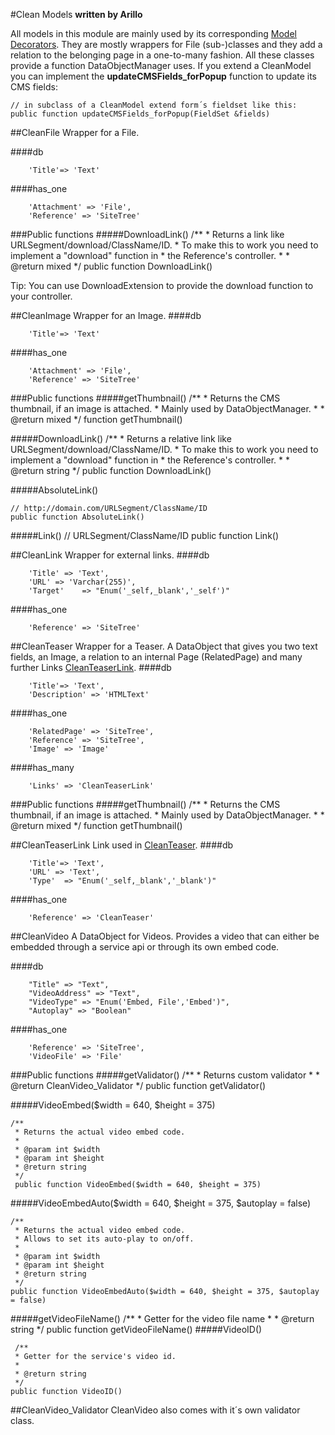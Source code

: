 #Clean Models
__written by Arillo__

All models in this module are mainly used by its corresponding [Model Decorators](Model_Decorators). They are mostly wrappers for File (sub-)classes and they add a relation to the belonging page in a one-to-many fashion. All these classes provide a function DataObjectManager uses. If you extend a CleanModel you can implement the **updateCMSFields_forPopup** function to update its CMS fields:

	// in subclass of a CleanModel extend form´s fieldset like this:
	public function updateCMSFields_forPopup(FieldSet &fields)



##CleanFile
Wrapper for a File.

####db

		'Title'=> 'Text'

####has_one

		'Attachment' => 'File',
		'Reference' => 'SiteTree'

###Public functions
#####DownloadLink()
	/**
	 * Returns a link like URLSegment/download/ClassName/ID.
	 * To make this to work you need to implement a "download" function in
	 * the Reference's controller.
	 *
	 * @return mixed
	 */
	public function DownloadLink()

Tip: You can use DownloadExtension to provide the download function to your controller.

##CleanImage
Wrapper for an Image.
####db

		'Title'=> 'Text'

####has_one

		'Attachment' => 'File',
		'Reference' => 'SiteTree'

###Public functions
#####getThumbnail()
	/**
	 * Returns the CMS thumbnail, if an image is attached.
	 * Mainly used by DataObjectManager.
	 *
	 * @return mixed
	 */
	function getThumbnail()


#####DownloadLink()
	/**
	 * Returns a relative link like URLSegment/download/ClassName/ID.
	 * To make this to work you need to implement a "download" function in
	 * the Reference's controller.
	 *
	 * @return string
	 */
	public function DownloadLink()

#####AbsoluteLink()

	// http://domain.com/URLSegment/ClassName/ID
	public function AbsoluteLink()

#####Link()
	// URLSegment/ClassName/ID
	public function Link()

##CleanLink
Wrapper for external links.
####db

		'Title' => 'Text',
		'URL' => 'Varchar(255)',
		'Target'	=> "Enum('_self,_blank','_self')"

####has_one

		'Reference' => 'SiteTree'

##CleanTeaser
Wrapper for a Teaser. A DataObject that gives you two text fields, an Image, a relation to an internal Page (RelatedPage) and many further Links [CleanTeaserLink](Clean_Models#cleanteaserlink).
####db

		'Title'=> 'Text',
		'Description' => 'HTMLText'

####has_one

		'RelatedPage' => 'SiteTree',
		'Reference' => 'SiteTree',
		'Image' => 'Image'

####has_many

		'Links' => 'CleanTeaserLink'

###Public functions
#####getThumbnail()
	/**
	 * Returns the CMS thumbnail, if an image is attached.
	 * Mainly used by DataObjectManager.
	 *
	 * @return mixed
	 */
	function getThumbnail()

##CleanTeaserLink
Link used in [CleanTeaser](Clean_Models#cleanteaser).
####db

		'Title'=> 'Text',
		'URL' => 'Text',
		'Type'	=> "Enum('_self,_blank','_blank')"

####has_one

		'Reference' => 'CleanTeaser'

##CleanVideo
A DataObject for Videos. Provides a video that can either be embedded through a service api or through its own embed code.

####db

		"Title" => "Text",
		"VideoAddress" => "Text",
		"VideoType" => "Enum('Embed, File','Embed')",
		"Autoplay" => "Boolean"

####has_one

		'Reference' => 'SiteTree',
		'VideoFile' => 'File'


###Public functions
#####getValidator()
	/**
	 * Returns custom validator
	 *
	 * @return CleanVideo_Validator
	 */
	public function getValidator()

#####VideoEmbed($width = 640, $height = 375)

	/**
	 * Returns the actual video embed code.
	 *
	 * @param int $width
	 * @param int $height
	 * @return string
	 */
	 public function VideoEmbed($width = 640, $height = 375)

#####VideoEmbedAuto($width = 640, $height = 375, $autoplay = false)

	/**
	 * Returns the actual video embed code.
	 * Allows to set its auto-play to on/off.
	 *
	 * @param int $width
	 * @param int $height
	 * @return string
	 */
	public function VideoEmbedAuto($width = 640, $height = 375, $autoplay = false)

#####getVideoFileName()
	/**
	 * Getter for the video file name
	 *
	 * @return string
	 */
	public function getVideoFileName()
#####VideoID()

	 /**
	 * Getter for the service's video id.
	 *
	 * @return string
	 */
	public function VideoID()
##CleanVideo_Validator
CleanVideo also comes with it´s own validator class.
